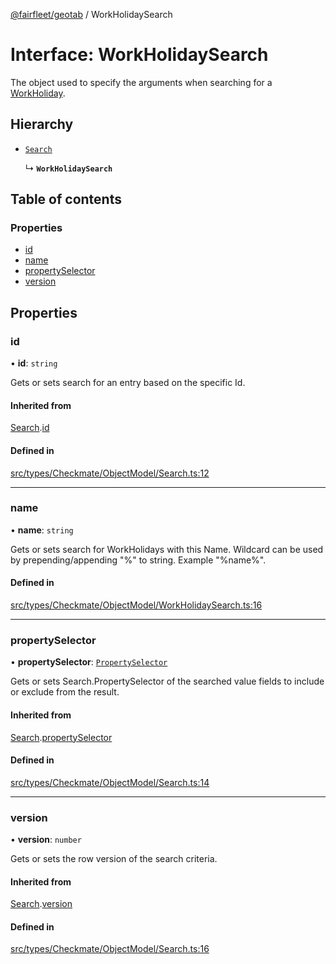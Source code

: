 [@fairfleet/geotab](../README.md) / WorkHolidaySearch

# Interface: WorkHolidaySearch

The object used to specify the
 arguments when searching for a [WorkHoliday](WorkHoliday.md).

## Hierarchy

- [`Search`](Search.md)

  ↳ **`WorkHolidaySearch`**

## Table of contents

### Properties

- [id](WorkHolidaySearch.md#id)
- [name](WorkHolidaySearch.md#name)
- [propertySelector](WorkHolidaySearch.md#propertyselector)
- [version](WorkHolidaySearch.md#version)

## Properties

### id

• **id**: `string`

Gets or sets search for an entry based on the specific Id.

#### Inherited from

[Search](Search.md).[id](Search.md#id)

#### Defined in

[src/types/Checkmate/ObjectModel/Search.ts:12](https://github.com/fairfleet/geotab/blob/d57d931/src/types/Checkmate/ObjectModel/Search.ts#L12)

___

### name

• **name**: `string`

Gets or sets search for WorkHolidays with this Name. Wildcard can be used by prepending/appending "%" to
 string. Example "%name%".

#### Defined in

[src/types/Checkmate/ObjectModel/WorkHolidaySearch.ts:16](https://github.com/fairfleet/geotab/blob/d57d931/src/types/Checkmate/ObjectModel/WorkHolidaySearch.ts#L16)

___

### propertySelector

• **propertySelector**: [`PropertySelector`](PropertySelector.md)

Gets or sets Search.PropertySelector of the searched value fields to include or exclude from the result.

#### Inherited from

[Search](Search.md).[propertySelector](Search.md#propertyselector)

#### Defined in

[src/types/Checkmate/ObjectModel/Search.ts:14](https://github.com/fairfleet/geotab/blob/d57d931/src/types/Checkmate/ObjectModel/Search.ts#L14)

___

### version

• **version**: `number`

Gets or sets the row version of the search criteria.

#### Inherited from

[Search](Search.md).[version](Search.md#version)

#### Defined in

[src/types/Checkmate/ObjectModel/Search.ts:16](https://github.com/fairfleet/geotab/blob/d57d931/src/types/Checkmate/ObjectModel/Search.ts#L16)

